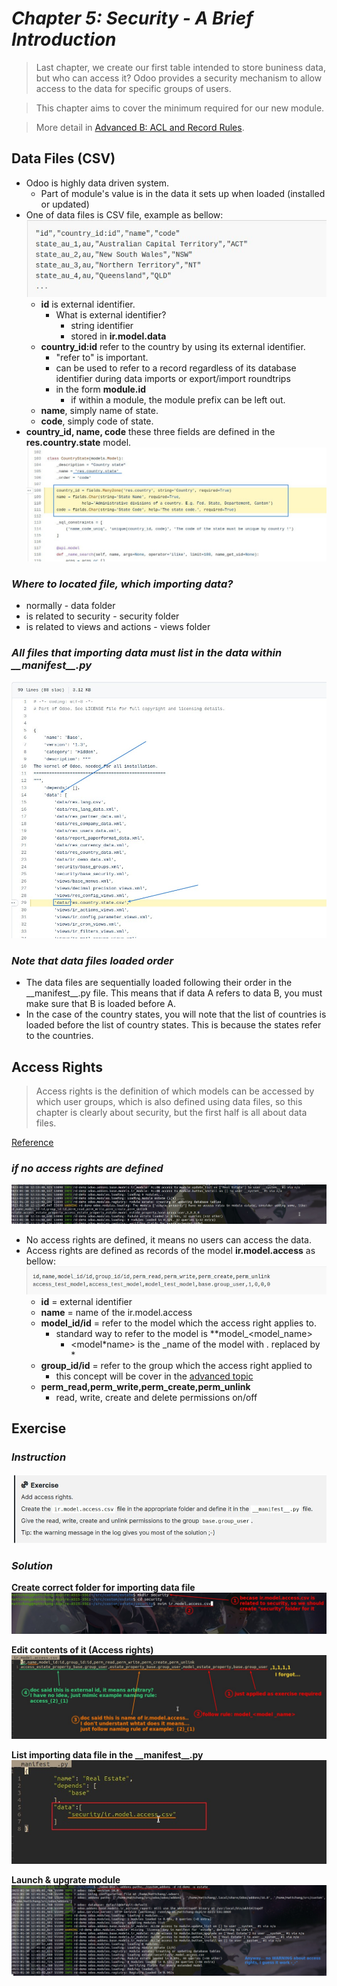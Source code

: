 # **_Chapter 5: Security - A Brief Introduction_**

> Last chapter, we create our first table intended to store buniness data, but who can access it? Odoo provides a security mechanism to allow access to the data for specific groups of users.

> This chapter aims to cover the minimum required for our new module.

> More detail in [Advanced B: ACL and Record Rules](https://www.odoo.com/documentation/16.0/developer/howtos/rdtraining/B_acl_irrules.html#howto-rdtraining-b-acl-irrules).

## **Data Files (CSV)**

- Odoo is highly data driven system.
  - Part of module's value is in the data it sets up when loaded (installed or updated)
- One of data files is CSV file, example as bellow:
  ![Alt example of data file(csv) list of contry states](pic/01.jpg)
  - **id** is external identifier.
    - What is external identifier?
      - string identifier
      - stored in **ir.model.data**
  - **country_id:id** refer to the country by using its external identifier.
    - "refer to" is important.
    - can be used to refer to a record regardless of its database identifier during data imports or export/import roundtrips
    - in the form **module.id**
      - if within a module, the module prefix can be left out.
  - **name**, simply name of state.
  - **code**, simply code of state.
- **country_id, name, code** these three fields are defined in the **res.country.state** model.
  ![Alt](pic/03.jpg)

### _Where to located file, which importing data?_

- normally - data folder
- is related to security - security folder
- is related to views and actions - views folder

### _All files that importing data must list in the **data** within \_\_manifest\_\_.py_

![Alt](pic/04.jpg)

### _Note that data files loaded order_

- The data files are sequentially loaded following their order in the \_\_manifest\_\_.py file. This means that if data A refers to data B, you must make sure that B is loaded before A.
- In the case of the country states, you will note that the list of countries is loaded before the list of country states. This is because the states refer to the countries.

## **Access Rights**

> Access rights is the definition of which models can be accessed by which user groups, which is also defined using data files, so this chapter is clearly about security, but the first half is all about data files.

[Reference](https://www.odoo.com/documentation/16.0/developer/reference/backend/security.html#reference-security-acl)

### _if no access rights are defined_

![Alt](pic/05.jpg)

- No access rights are defined, it means no users can access the data.
- Access rights are defined as records of the model **ir.model.access** as bellow:
  ![Alt](pic/06.jpg)
  - **id** = external identifier
  - **name** = name of the ir.model.access
  - **model_id/id** = refer to the model which the access right applies to.
    - standard way to refer to the model is \*\*model\_<model_name>
      - <model*name> is the \_name of the model with . replaced by *
  - **group_id/id** = refer to the group which the access right applied to
    - this concept will be cover in the [advanced topic](https://www.odoo.com/documentation/16.0/developer/howtos/rdtraining/N_security.html#howto-rdtraining-n-security)
  - **perm_read,perm_write,perm_create,perm_unlink**
    - read, write, create and delete permissions on/off

## **Exercise**

### _Instruction_

![Alt exercise: create ir.model.access.csv](pic/02.jpg)

### _Solution_

**Create correct folder for importing data file**
![Alt create folder for importing data file](pic/07.jpg)

**Edit contents of it (Access rights)**
![Alt edit contents of it (its about access rights)](pic/08.jpg)

**List importing data file in the \_\_manifest\_\_.py**
![Alt list it in the manifest](pic/10.jpg)

**Launch & upgrate module**
![Alt launch & upgrate module](pic/09.jpg)
